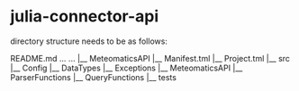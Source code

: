 # julia-connector-api

directory structure needs to be as follows:

README.md
...
...
|__ MeteomaticsAPI
    |__ Manifest.tml
    |__ Project.tml
    |__ src
        |__ Config
        |__ DataTypes
        |__ Exceptions
        |__ MeteomaticsAPI
        |__ ParserFunctions
        |__ QueryFunctions
        |__ tests
